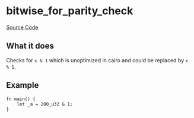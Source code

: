 # bitwise_for_parity_check

[Source Code](https://github.com/software-mansion/cairo-lint/tree/main/crates/cairo-lint-core/src/lints/bitwise_for_parity_check.rs#L28)

## What it does

Checks for `x & 1` which is unoptimized in cairo and could be replaced by `x % 1`.

## Example

```cairo
fn main() {
    let _a = 200_u32 & 1;
}
```
